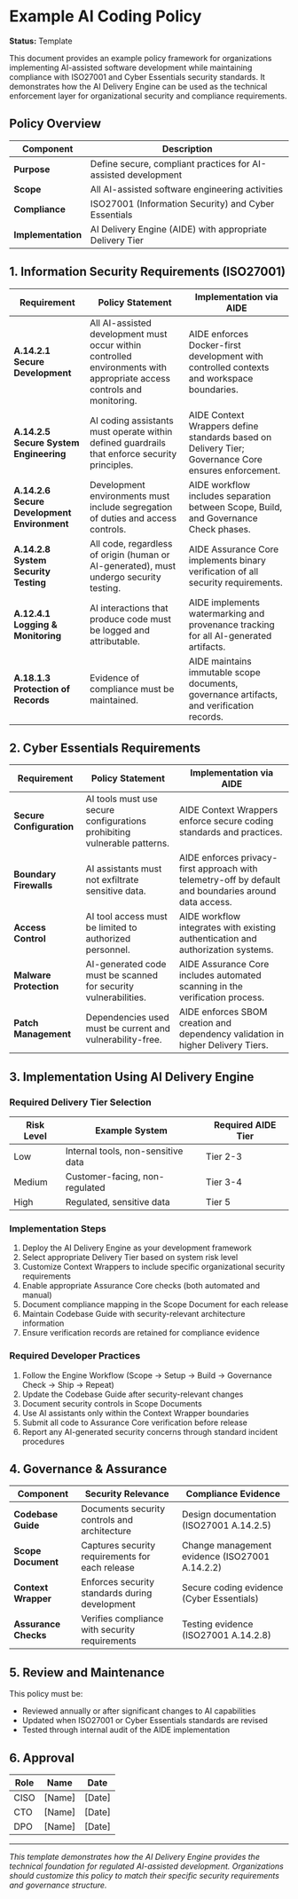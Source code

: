 # Example AI Coding Policy

**Status:** Template

This document provides an example policy framework for organizations implementing AI-assisted software development while maintaining compliance with ISO27001 and Cyber Essentials security standards. It demonstrates how the AI Delivery Engine can be used as the technical enforcement layer for organizational security and compliance requirements.

## Policy Overview

| Component | Description |
|-----------|-------------|
| **Purpose** | Define secure, compliant practices for AI-assisted development |
| **Scope** | All AI-assisted software engineering activities |
| **Compliance** | ISO27001 (Information Security) and Cyber Essentials |
| **Implementation** | AI Delivery Engine (AIDE) with appropriate Delivery Tier |

## 1. Information Security Requirements (ISO27001)

| Requirement | Policy Statement | Implementation via AIDE |
|-------------|------------------|-------------------------|
| **A.14.2.1 Secure Development** | All AI-assisted development must occur within controlled environments with appropriate access controls and monitoring. | AIDE enforces Docker-first development with controlled contexts and workspace boundaries. |
| **A.14.2.5 Secure System Engineering** | AI coding assistants must operate within defined guardrails that enforce security principles. | AIDE Context Wrappers define standards based on Delivery Tier; Governance Core ensures enforcement. |
| **A.14.2.6 Secure Development Environment** | Development environments must include segregation of duties and access controls. | AIDE workflow includes separation between Scope, Build, and Governance Check phases. |
| **A.14.2.8 System Security Testing** | All code, regardless of origin (human or AI-generated), must undergo security testing. | AIDE Assurance Core implements binary verification of all security requirements. |
| **A.12.4.1 Logging & Monitoring** | AI interactions that produce code must be logged and attributable. | AIDE implements watermarking and provenance tracking for all AI-generated artifacts. |
| **A.18.1.3 Protection of Records** | Evidence of compliance must be maintained. | AIDE maintains immutable scope documents, governance artifacts, and verification records. |

## 2. Cyber Essentials Requirements

| Requirement | Policy Statement | Implementation via AIDE |
|-------------|------------------|-------------------------|
| **Secure Configuration** | AI tools must use secure configurations prohibiting vulnerable patterns. | AIDE Context Wrappers enforce secure coding standards and practices. |
| **Boundary Firewalls** | AI assistants must not exfiltrate sensitive data. | AIDE enforces privacy-first approach with telemetry-off by default and boundaries around data access. |
| **Access Control** | AI tool access must be limited to authorized personnel. | AIDE workflow integrates with existing authentication and authorization systems. |
| **Malware Protection** | AI-generated code must be scanned for security vulnerabilities. | AIDE Assurance Core includes automated scanning in the verification process. |
| **Patch Management** | Dependencies used must be current and vulnerability-free. | AIDE enforces SBOM creation and dependency validation in higher Delivery Tiers. |

## 3. Implementation Using AI Delivery Engine

### Required Delivery Tier Selection

| Risk Level | Example System | Required AIDE Tier |
|------------|----------------|-------------------|
| Low | Internal tools, non-sensitive data | Tier 2-3 |
| Medium | Customer-facing, non-regulated | Tier 3-4 |
| High | Regulated, sensitive data | Tier 5 |

### Implementation Steps

1. Deploy the AI Delivery Engine as your development framework
2. Select appropriate Delivery Tier based on system risk level
3. Customize Context Wrappers to include specific organizational security requirements
4. Enable appropriate Assurance Core checks (both automated and manual)
5. Document compliance mapping in the Scope Document for each release
6. Maintain Codebase Guide with security-relevant architecture information
7. Ensure verification records are retained for compliance evidence

### Required Developer Practices

1. Follow the Engine Workflow (Scope → Setup → Build → Governance Check → Ship → Repeat)
2. Update the Codebase Guide after security-relevant changes
3. Document security controls in Scope Documents
4. Use AI assistants only within the Context Wrapper boundaries
5. Submit all code to Assurance Core verification before release
6. Report any AI-generated security concerns through standard incident procedures

## 4. Governance & Assurance

| Component | Security Relevance | Compliance Evidence |
|-----------|-------------------|---------------------|
| **Codebase Guide** | Documents security controls and architecture | Design documentation (ISO27001 A.14.2.5) |
| **Scope Document** | Captures security requirements for each release | Change management evidence (ISO27001 A.14.2.2) |
| **Context Wrapper** | Enforces security standards during development | Secure coding evidence (Cyber Essentials) |
| **Assurance Checks** | Verifies compliance with security requirements | Testing evidence (ISO27001 A.14.2.8) |

## 5. Review and Maintenance

This policy must be:
- Reviewed annually or after significant changes to AI capabilities
- Updated when ISO27001 or Cyber Essentials standards are revised
- Tested through internal audit of the AIDE implementation

## 6. Approval

| Role | Name | Date |
|------|------|------|
| CISO | [Name] | [Date] |
| CTO | [Name] | [Date] |
| DPO | [Name] | [Date] |

---

*This template demonstrates how the AI Delivery Engine provides the technical foundation for regulated AI-assisted development. Organizations should customize this policy to match their specific security requirements and governance structure.* 